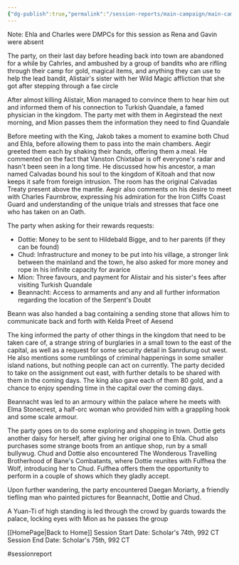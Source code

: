 ```yaml
---
{"dg-publish":true,"permalink":"/session-reports/main-campaign/main-campaign-session-7/"}
---
```



Note: Ehla and Charles were DMPCs for this session as Rena and Gavin were absent

The party, on their last day before heading back into town are abandoned for a while by Cahrles, and ambushed by a group of bandits who are rifling through their camp for gold, magical items, and anything they can use to help the lead bandit, Alistair's sister with her Wild Magic affliction that she got after stepping through a fae circle

After almost killing Alistair, Mion managed to convince them to hear him out and informed them of his connection to Turkish Quandale, a famed physician in the kingdom. The party met with them in Aegirstead the next morning, and Mion passes them the information they need to find Quandale

Before meeting with the King, Jakob takes a moment to examine both Chud and Ehla, before allowing them to pass into the main chambers. Aegir greeted them each by shaking their hands, offering them a meal. He commented on the fact that Vanston Chixtabar is off everyone's radar and hasn't been seen in a long time. He discussed how his ancestor, a man named Calvadas bound his soul to the kingdom of Kitoah and that now keeps it safe from foreign intrusion. The room has the original Calvadas Treaty present above the mantle. Aegir also comments on his desire to meet with Charles Faurnbrow, expressing his admiration for the Iron Cliffs Coast Guard and understanding of the unique trials and stresses that face one who has taken on an Oath. 

The party when asking for their rewards requests:
- Dottie: Money to be sent to Hildebald Bigge, and to her parents (if they can be found)
- Chud: Infrastructure and money to be put into his village, a stronger link between the mainland and the town, he also asked for more money and rope in his infinite capacity for avarice
- Mion: Three favours, and payment for Alistair and his sister's fees after visiting Turkish Quandale
- Beannacht: Access to armaments and any and all further information regarding the location of the Serpent's Doubt

Beann was also handed a bag containing a sending stone that allows him to communicate back and forth with Kelda Preet of Aesend

The king informed the party of other things in the kingdom that need to be taken care of, a strange string of burglaries in a small town to the east of the capital, as well as a request for some security detail in Sanrdurug out west. He also mentions some rumblings of criminal happenings in some smaller island nations, but nothing people can act on currently. The party decided to take on the assignment out east, with further details to be shared with them in the coming days. The king also gave each of them 80 gold, and a chance to enjoy spending time in the capital over the coming days.

Beannacht was led to an armoury within the palace where he meets with Elma Stonecrest, a half-orc woman who provided him with a grappling hook and some scale armour.

The party goes on to do some exploring and shopping in town. Dottie gets another daisy for herself, after giving her original one to Ehla. Chud also purchases some strange boots from an antique shop, run by a small bullywug. Chud and Dottie also encountered The Wonderous Travelling Brotherhood of Bane's Combatants, where Dottie reunites with Fulfhea the Wolf, introducing her to Chud. Fulfhea offers them the opportunity to perform in a couple of shows which they gladly accept.

Upon further wandering, the party encountered Daegan Moriarty, a friendly tiefling man who painted pictures for Beannacht, Dottie and Chud.

A Yuan-Ti of high standing is led through the crowd by guards towards the palace, locking eyes with Mion as he passes the group

[[HomePage\|Back to Home]]
Session Start Date: Scholar's 74th, 992 CT
Session End Date: Scholar's 75th, 992 CT


#sessionreport 